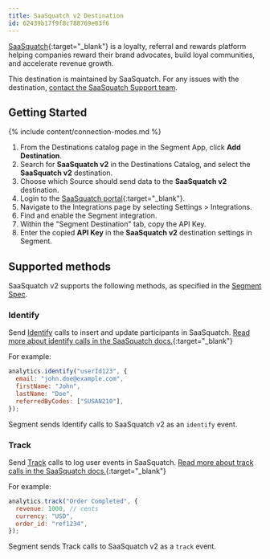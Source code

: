 ```yaml
---
title: SaaSquatch v2 Destination
id: 62439b17f9f8c788769e83f6
---
```


[SaaSquatch](https://saasquatch.com/?utm_source=segmentio&utm_medium=docs&utm_campaign=partners){:target="_blank"} is a loyalty, referral and rewards platform helping companies reward their brand advocates, build loyal communities, and accelerate revenue growth.

This destination is maintained by SaaSquatch. For any issues with the destination, [contact the SaaSquatch Support team](mailto:support@saasquatch.com).

## Getting Started

{% include content/connection-modes.md %}

1. From the Destinations catalog page in the Segment App, click **Add Destination**.
2. Search for **SaaSquatch v2** in the Destinations Catalog, and select the **SaaSquatch v2** destination.
3. Choose which Source should send data to the **SaaSquatch v2** destination.
4. Login to the [SaaSquatch portal](https://app.referralsaasquatch.com/){:target="_blank"}.
5. Navigate to the Integrations page by selecting Settings > Integrations.
6. Find and enable the Segment integration.
7. Within the "Segment Destination" tab, copy the API Key.
8. Enter the copied **API Key** in the **SaaSquatch v2** destination settings in Segment.

## Supported methods

SaaSquatch v2 supports the following methods, as specified in the [Segment Spec](/docs/connections/spec).

### Identify

Send [Identify](/docs/connections/spec/identify) calls to insert and update participants in SaaSquatch. [Read more about identify calls in the SaaSquatch docs.](https://docs.saasquatch.com/integrations/segment-v2/subscription/#identify-calls){:target="_blank"}

For example:

```js
analytics.identify("userId123", {
  email: "john.doe@example.com",
  firstName: "John",
  lastName: "Doe",
  referredByCodes: ["SUSAN210"],
});
```

Segment sends Identify calls to SaaSquatch v2 as an `identify` event.

### Track

Send [Track](/docs/connections/spec/track) calls to log user events in SaaSquatch. [Read more about track calls in the SaaSquatch docs.](https://docs.saasquatch.com/integrations/segment-v2/subscription/#track-calls){:target="_blank"}

For example:

```js
analytics.track("Order Completed", {
  revenue: 1000, // cents
  currency: "USD",
  order_id: "ref1234",
});
```

Segment sends Track calls to SaaSquatch v2 as a `track` event.